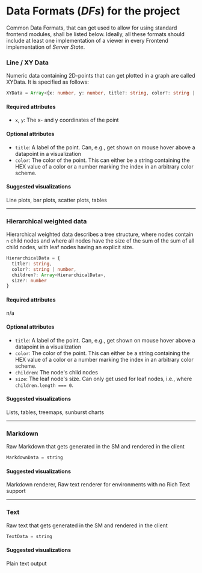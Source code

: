 # Data Formats (*DFs*) for the project

Common Data Formats, that can get used to allow for using standard frontend modules, shall be listed below. Ideally, all 
these formats should include at least one implementation of a viewer in every Frontend implementation of *Server State*.

### Line / XY Data
Numeric data containing 2D-points that can get plotted in a graph are called XYData. It is specified as follows:

```ts
XYData = Array<{x: number, y: number, title?: string, color?: string | number}>
```

#### Required attributes
- `x`, `y`: The x- and y coordinates of the point

#### Optional attributes
- `title`: A label of the point. Can, e.g., get shown on mouse hover above a datapoint in a visualization
- `color`: The color of the point. This can either be a string containing the HEX value of a color or a number
  marking the index in an arbitrary color scheme.

#### Suggested visualizations
Line plots, bar plots, scatter plots, tables

---

### Hierarchical weighted data
Hierarchical weighted data describes a tree structure, where nodes contain `n` child nodes and where all nodes have the size 
of the sum of the sum of all child nodes, with leaf nodes having an explicit size.


```ts
HierarchicalData = { 
  title?: string, 
  color?: string | number, 
  children?: Array<HierarchicalData>, 
  size?: number 
}
```

#### Required attributes
n/a

#### Optional attributes
- `title`: A label of the point. Can, e.g., get shown on mouse hover above a datapoint in a visualization
- `color`: The color of the point. This can either be a string containing the HEX value of a color or a number
  marking the index in an arbitrary color scheme.
- `children`: The node's child nodes
- `size`: The leaf node's size. Can only get used for leaf nodes, i.e., where `children.length === 0`.

#### Suggested visualizations
Lists, tables, treemaps, sunburst charts

---

### Markdown
Raw Markdown that gets generated in the SM and rendered in the client

```ts
MarkdownData = string
```

#### Suggested visualizations
Markdown renderer, Raw text renderer for environments with no Rich Text support

---

### Text
Raw text that gets generated in the SM and rendered in the client

```ts
TextData = string
```

#### Suggested visualizations
Plain text output
